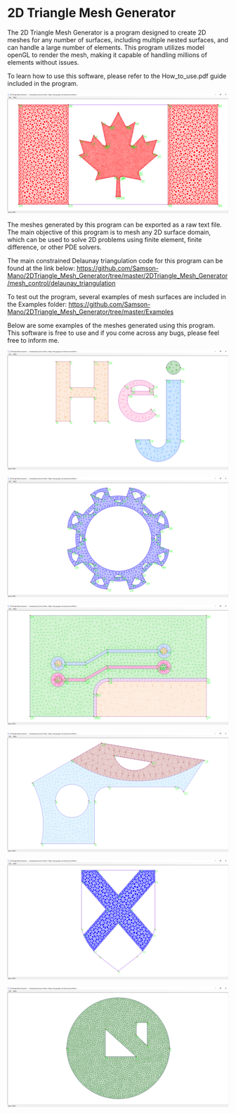 # 2D Triangle Mesh Generator

The 2D Triangle Mesh Generator is a program designed to create 2D meshes for any number of surfaces, including multiple nested surfaces, and can handle a large number of elements. This program utilizes model openGL to render the mesh, making it capable of handling millions of elements without issues. 

To learn how to use this software, please refer to the How_to_use.pdf guide included in the program. 

![Canadian Flag](./Images/Canadian_flag_sf5.png "Canadian Flag example")


The meshes generated by this program can be exported as a raw text file. The main objective of this program is to mesh any 2D surface domain, which can be used to solve 2D problems using finite element, finite difference, or other PDE solvers.

The main constrained Delaunay triangulation code for this program can be found at the link below:
https://github.com/Samson-Mano/2DTriangle_Mesh_Generator/tree/master/2DTriangle_Mesh_Generator/mesh_control/delaunay_triangulation

To test out the program, several examples of mesh surfaces are included in the Examples folder:
https://github.com/Samson-Mano/2DTriangle_Mesh_Generator/tree/master/Examples

Below are some examples of the meshes generated using this program. This software is free to use and if you come across any bugs, please feel free to inform me.

![Hello Sweden](./Images/Hej.png "Hello Sweden")

![Gear Example](./Images/gear_example.png "Gear Example")

![Wire Example](./Images/wire_coarse_fine_check.png "Wire Coarse")

![Mesh with shared boundary](./Images/rans_shape.png "Adjacent Meshes")

![Nova Scotia](./Images/NS_emb.png "Hello Nova Scotia")

![Circle with Holes](./Images/circle_with_2holes.png "Circle with Holes")


